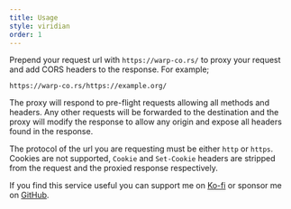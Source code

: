 ```yaml
---
title: Usage
style: viridian
order: 1
---
```


Prepend your request url with `https://warp-co.rs/` to proxy your request and
add CORS headers to the response. For example;

```
https://warp-co.rs/https://example.org/
```

The proxy will respond to pre-flight requests allowing all methods and headers.
Any other requests will be forwarded to the destination and the proxy will
modify the response to allow any origin and expose all headers found in the
response.

The protocol of the url you are requesting must be either `http` or `https`.
Cookies are not supported, `Cookie` and `Set-Cookie` headers are stripped from
the request and the proxied response respectively.

If you find this service useful you can support me on
[Ko-fi](https://ko-fi.com/bassetts) or sponsor me on
[GitHub](https://github.com/sponsors/Bassetts).
